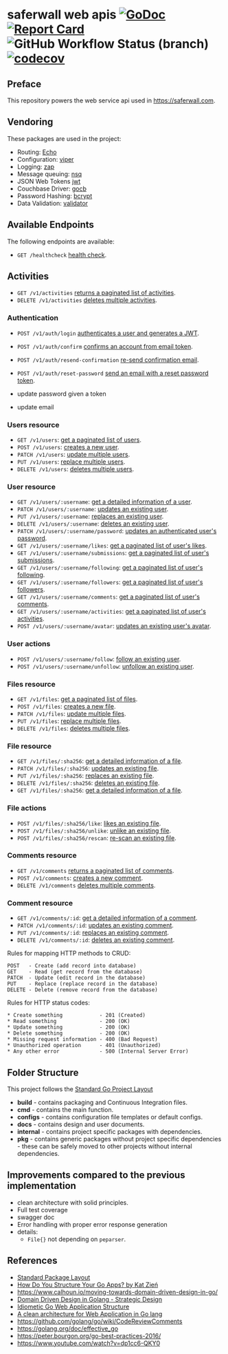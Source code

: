 # saferwall web apis [![GoDoc](http://godoc.org/github.com/saferwall/saferwall-api?status.svg)](https://pkg.go.dev/github.com/saferwall/saferwall-api) [![Report Card](https://goreportcard.com/badge/github.com/saferwall/saferwall-api)](https://goreportcard.com/report/github.com/saferwall/saferwall-api) ![GitHub Workflow Status (branch)](https://img.shields.io/github/workflow/status/saferwall/saferwall-api/Build%20&%20Test/main?style=flat-square) [![codecov](https://codecov.io/gh/saferwall/saferwall-api/branch/main/graph/badge.svg?token=KM4B60IL4L)](https://codecov.io/gh/saferwall/saferwall-api)

## Preface
This repository powers the web service api used in https://saferwall.com.

## Vendoring

These packages are used in the project:

- Routing: [Echo](https://echo.labstack.com/)
- Configuration: [viper](github.com/spf13/viper)
- Logging: [zap](https://github.com/uber-go/zap)
- Message queuing: [nsq](github.com/nsqio/go-nsq)
- JSON Web Tokens [jwt](github.com/golang-jwt/jwt)
- Couchbase Driver: [gocb](https://github.com/couchbase/gocb)
- Password Hashing: [bcrypt](https://golang.org/x/crypto/bcrypt)
- Data Validation: [validator](github.com/go-playground/validator)

## Available Endpoints

The following endpoints are available:

- `GET /healthcheck` [health check](docs/healthcheck/get.md]).

## Activities

- `GET /v1/activities` [returns a paginated list of activities](docs/activities/get.md).
- `DELETE /v1/activities` [deletes multiple activities](docs/activities/delete.md).

### Authentication

- `POST /v1/auth/login` [authenticates a user and generates a JWT](docs/auth/login.md).
- `POST /v1/auth/confirm` [confirms an account from email token](docs/auth/confirm.md).
- `POST /v1/auth/resend-confirmation` [re-send confirmation email](docs/auth/resend-confirmation.md).
- `POST /v1/auth/reset-password` [send an email with a reset password token](docs/auth/reset-password.md).

- update password given a token
- update email

### Users resource

- `GET /v1/users`: [get a paginated list of users](docs/users/get.md).
- `POST /v1/users`: [creates a new user](docs/users/post.md).
- `PATCH /v1/users`: [update multiple users](docs/users/patch.md).
- `PUT /v1/users`: [replace multiple users](docs/users/put.md).
- `DELETE /v1/users`: [deletes multiple users](docs/users/delete.md).

### User resource

- `GET /v1/users/:username`: [get a detailed information of a user](docs/user/get.md).
- `PATCH /v1/users/:username`: [updates an existing user](docs/user/patch.md).
- `PUT /v1/users/:username`: [replaces an existing user](docs/user/post.md).
- `DELETE /v1/users/:username`: [deletes an existing user](docs/user/delete.md).
- `PATCH /v1/users/:username/password`: [updates an authenticated user's password](docs/auth/patch.md).
- `GET /v1/users/:username/likes`: [get a paginated list of user's likes](docs/user/get.md).
- `GET /v1/users/:username/submissions`: [get a paginated list of user's submissions](docs/profile/submissions.md).
- `GET /v1/users/:username/following`: [get a paginated list of user's following](docs/profile/following.md).
- `GET /v1/users/:username/followers`: [get a paginated list of user's followers](docs/profile/followers.md).
- `GET /v1/users/:username/comments`: [get a paginated list of user's comments](docs/profile/comments.md).
- `GET /v1/users/:username/activities`: [get a paginated list of user's activities](docs/profile/activities.md).
- `POST /v1/users/:username/avatar`: [updates an existing user's avatar](docs/user/avatar.md).

### User actions

- `POST /v1/users/:username/follow`: [follow an existing user](docs/actions/follow.md).
- `POST /v1/users/:username/unfollow`: [unfollow an existing user](docs/actions/unfollow.md).

### Files resource

- `GET /v1/files`: [get a paginated list of files](docs/files/get.md).
- `POST /v1/files`: [creates a new file](docs/files/post.md).
- `PATCH /v1/files`: [update multiple files](docs/files/patch.md).
- `PUT /v1/files`: [replace multiple files](docs/files/put.md).
- `DELETE /v1/files`: [deletes multiple files](docs/files/delete.md).

### File resource

- `GET /v1/files/:sha256`: [get a detailed information of a file](docs/file/get.md).
- `PATCH /v1/files/:sha256`: [updates an existing file](docs/file/patch.md).
- `PUT /v1/files/:sha256`: [replaces an existing file](docs/file/post.md).
- `DELETE /v1/files/:sha256`: [deletes an existing file](docs/file/delete.md).
- `GET /v1/files/:sha256`: [get a detailed information of a file](docs/file/get.md).

### File actions

- `POST /v1/files/:sha256/like`: [likes an existing file](docs/actions/like.md).
- `POST /v1/files/:sha256/unlike`: [unlike an existing file](docs/actions/unlike.md).
- `POST /v1/files/:sha256/rescan`: [re-scan an existing file](docs/actions/rescan.md).

### Comments resource

- `GET /v1/comments` [returns a paginated list of comments](docs/comments/get.md).
- `POST /v1/comments`: [creates a new comment](docs/users/post.md).
- `DELETE /v1/comments` [deletes multiple comments](docs/comments/delete.md).

### Comment resource

- `GET /v1/comments/:id`: [get a detailed information of a comment](docs/comment/get.md).
- `PATCH /v1/comments/:id`: [updates an existing comment](docs/comment/patch.md).
- `PUT /v1/comments/:id`: [replaces an existing comment](docs/comment/post.md).
- `DELETE /v1/comments/:id`: [deletes an existing comment](docs/comment/delete.md).

Rules for mapping HTTP methods to CRUD:

```http
POST   - Create (add record into database)
GET    - Read (get record from the database)
PATCH  - Update (edit record in the database)
PUT    - Replace (replace record in the database)
DELETE - Delete (remove record from the database)
```

Rules for HTTP status codes:

```http
* Create something            - 201 (Created)
* Read something              - 200 (OK)
* Update something            - 200 (OK)
* Delete something            - 200 (OK)
* Missing request information - 400 (Bad Request)
* Unauthorized operation      - 401 (Unauthorized)
* Any other error             - 500 (Internal Server Error)
```

## Folder Structure

This project follows the [Standard Go Project Layout](https://github.com/golang-standards/project-layout)

- **build** - contains packaging and Continuous Integration files.
- **cmd** - contains the main function.
- **configs** - contains configuration file templates or default configs.
- **docs** - contains design and user documents.
- **internal** - contains project specific packages with dependencies.
- **pkg** - contains generic packages without project specific dependencies - these can be safely moved to other projects without internal dependencies.

## Improvements compared to the previous implementation

- clean architecture with solid principles.
- Full test coverage
- swagger doc
- Error handling with proper error response generation
- details:
  - `File{}` not depending on `peparser`.

## References

- [Standard Package Layout](https://medium.com/@benbjohnson/standard-package-layout-7cdbc8391fc1)
- [How Do You Structure Your Go Apps? by Kat Zień](https://github.com/katzien/go-structure-examples)
- https://www.calhoun.io/moving-towards-domain-driven-design-in-go/
- [Domain Driven Design in Golang - Strategic Design](https://www.damianopetrungaro.com/posts/ddd-using-golang-strategic-design/)
- [Idiometic Go Web Application Structure](http://josebalius.com/posts/go-app-structure/)
- [A clean architecture for Web Application in Go lang](https://medium.com/wesionary-team/a-clean-architecture-for-web-application-in-go-lang-4b802dd130bb)
- https://github.com/golang/go/wiki/CodeReviewComments
- https://golang.org/doc/effective_go
- https://peter.bourgon.org/go-best-practices-2016/
- https://www.youtube.com/watch?v=dp1cc6-QKY0